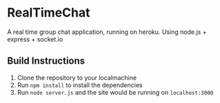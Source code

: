 RealTimeChat
============

A real time group chat application, running on heroku.
Using node.js + express + socket.io

## Build Instructions
1. Clone the repository to your localmachine
2. Run `npm install` to install the dependencies
3. Run `node server.js` and the site would be running on `localhost:3000`
